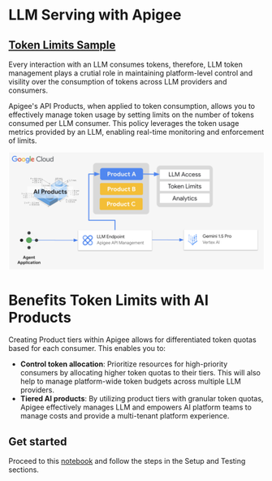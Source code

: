 # **LLM Serving with Apigee**

## [Token Limits Sample](llm_token_limits.ipynb)

Every interaction with an LLM consumes tokens, therefore, LLM token management plays a crutial role in maintaining platform-level control and visility over the consumption of tokens across LLM providers and consumers.

Apigee's API Products, when applied to token consumption, allows you to effectively manage token usage by setting limits on the number of tokens consumed per LLM consumer. This policy leverages the token usage metrics provided by an LLM, enabling real-time monitoring and enforcement of limits.

[![architecture](./images/ai-product.png)](llm_token_limits.ipynb)

# Benefits Token Limits with AI Products

Creating Product tiers within Apigee allows for differentiated token quotas based for each consumer. This enables you to:

* **Control token allocation**: Prioritize resources for high-priority consumers by allocating higher token quotas to their tiers. This will also help to manage platform-wide token budgets across multiple LLM providers.
* **Tiered AI products**: By utilizing product tiers with granular token quotas, Apigee effectively manages LLM and empowers AI platform teams to manage costs and provide a multi-tenant platform experience.

## Get started

Proceed to this [notebook](llm_token_limits.ipynb) and follow the steps in the Setup and Testing sections.